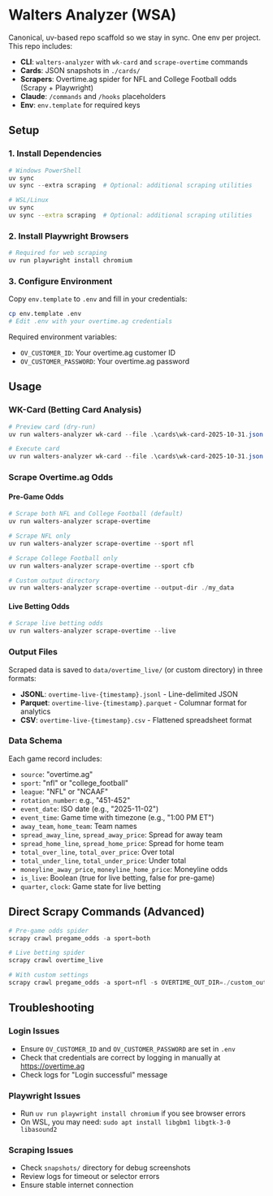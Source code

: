 # Walters Analyzer (WSA)

Canonical, uv-based repo scaffold so we stay in sync. One env per project.
This repo includes:
- **CLI**: `walters-analyzer` with `wk-card` and `scrape-overtime` commands
- **Cards**: JSON snapshots in `./cards/`
- **Scrapers**: Overtime.ag spider for NFL and College Football odds (Scrapy + Playwright)
- **Claude**: `/commands` and `/hooks` placeholders
- **Env**: `env.template` for required keys

## Setup

### 1. Install Dependencies
```powershell
# Windows PowerShell
uv sync
uv sync --extra scraping  # Optional: additional scraping utilities
```

```bash
# WSL/Linux
uv sync
uv sync --extra scraping  # Optional: additional scraping utilities
```

### 2. Install Playwright Browsers
```powershell
# Required for web scraping
uv run playwright install chromium
```

### 3. Configure Environment
Copy `env.template` to `.env` and fill in your credentials:
```bash
cp env.template .env
# Edit .env with your overtime.ag credentials
```

Required environment variables:
- `OV_CUSTOMER_ID`: Your overtime.ag customer ID
- `OV_CUSTOMER_PASSWORD`: Your overtime.ag password

## Usage

### WK-Card (Betting Card Analysis)
```powershell
# Preview card (dry-run)
uv run walters-analyzer wk-card --file .\cards\wk-card-2025-10-31.json --dry-run

# Execute card
uv run walters-analyzer wk-card --file .\cards\wk-card-2025-10-31.json
```

### Scrape Overtime.ag Odds

#### Pre-Game Odds
```powershell
# Scrape both NFL and College Football (default)
uv run walters-analyzer scrape-overtime

# Scrape NFL only
uv run walters-analyzer scrape-overtime --sport nfl

# Scrape College Football only
uv run walters-analyzer scrape-overtime --sport cfb

# Custom output directory
uv run walters-analyzer scrape-overtime --output-dir ./my_data
```

#### Live Betting Odds
```powershell
# Scrape live betting odds
uv run walters-analyzer scrape-overtime --live
```

### Output Files
Scraped data is saved to `data/overtime_live/` (or custom directory) in three formats:
- **JSONL**: `overtime-live-{timestamp}.jsonl` - Line-delimited JSON
- **Parquet**: `overtime-live-{timestamp}.parquet` - Columnar format for analytics
- **CSV**: `overtime-live-{timestamp}.csv` - Flattened spreadsheet format

### Data Schema
Each game record includes:
- `source`: "overtime.ag"
- `sport`: "nfl" or "college_football"
- `league`: "NFL" or "NCAAF"
- `rotation_number`: e.g., "451-452"
- `event_date`: ISO date (e.g., "2025-11-02")
- `event_time`: Game time with timezone (e.g., "1:00 PM ET")
- `away_team`, `home_team`: Team names
- `spread_away_line`, `spread_away_price`: Spread for away team
- `spread_home_line`, `spread_home_price`: Spread for home team
- `total_over_line`, `total_over_price`: Over total
- `total_under_line`, `total_under_price`: Under total
- `moneyline_away_price`, `moneyline_home_price`: Moneyline odds
- `is_live`: Boolean (true for live betting, false for pre-game)
- `quarter`, `clock`: Game state for live betting

## Direct Scrapy Commands (Advanced)

```powershell
# Pre-game odds spider
scrapy crawl pregame_odds -a sport=both

# Live betting spider
scrapy crawl overtime_live

# With custom settings
scrapy crawl pregame_odds -a sport=nfl -s OVERTIME_OUT_DIR=./custom_output
```

## Troubleshooting

### Login Issues
- Ensure `OV_CUSTOMER_ID` and `OV_CUSTOMER_PASSWORD` are set in `.env`
- Check that credentials are correct by logging in manually at https://overtime.ag
- Check logs for "Login successful" message

### Playwright Issues
- Run `uv run playwright install chromium` if you see browser errors
- On WSL, you may need: `sudo apt install libgbm1 libgtk-3-0 libasound2`

### Scraping Issues
- Check `snapshots/` directory for debug screenshots
- Review logs for timeout or selector errors
- Ensure stable internet connection
